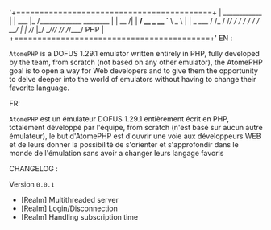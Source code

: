 '+==========================================+
 |   ____________                           |
 |   ___    |_  /_____________ ________     |
 |   __  /| |  __/  __ \_  __ `__ \  _ \    |
 |   _  ___ / /_ / /_/ /  / / / / /  __/    |
 |   /_/  |_\__/ \____//_/ /_/ /_/\___/ PHP |
 +==========================================+'
EN :

`AtomePHP` is a DOFUS 1.29.1 emulator written entirely in PHP, fully developed by the team, from scratch (not based on any other emulator), the AtomePHP goal is to open a way for Web developers and to give them the opportunity to delve deeper into the world of emulators without having to change their favorite language.

FR:

`AtomePHP` est un émulateur DOFUS 1.29.1 entièrement écrit en PHP, totalement développé par l'équipe, from scratch (n'est basé sur aucun autre émulateur), le but d'AtomePHP est d'ouvrir une voie aux développeurs WEB et de leurs donner la possibilité de s'orienter et s'approfondir dans le monde de l'émulation sans avoir a changer leurs langage favoris

CHANGELOG :

Version `0.0.1`

- [Realm] Multithreaded server
- [Realm] Login/Disconnection
- [Realm] Handling subscription time
